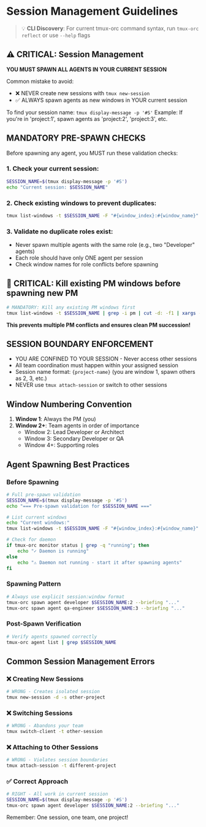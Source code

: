 # Session Management Guidelines

> 💡 **CLI Discovery**: For current tmux-orc command syntax, run `tmux-orc reflect` or use `--help` flags

## ⚠️ CRITICAL: Session Management

**YOU MUST SPAWN ALL AGENTS IN YOUR CURRENT SESSION**

Common mistake to avoid:
- ❌ NEVER create new sessions with `tmux new-session`
- ✅ ALWAYS spawn agents as new windows in YOUR current session

To find your session name: `tmux display-message -p '#S'`
Example: If you're in 'project:1', spawn agents as 'project:2', 'project:3', etc.

## MANDATORY PRE-SPAWN CHECKS

Before spawning any agent, you MUST run these validation checks:

### 1. Check your current session:
```bash
SESSION_NAME=$(tmux display-message -p '#S')
echo "Current session: $SESSION_NAME"
```

### 2. Check existing windows to prevent duplicates:
```bash
tmux list-windows -t $SESSION_NAME -F "#{window_index}:#{window_name}"
```

### 3. Validate no duplicate roles exist:
- Never spawn multiple agents with the same role (e.g., two "Developer" agents)
- Each role should have only ONE agent per session
- Check window names for role conflicts before spawning

## 🚨 CRITICAL: Kill existing PM windows before spawning new PM

```bash
# MANDATORY: Kill any existing PM windows first
tmux list-windows -t $SESSION_NAME | grep -i pm | cut -d: -f1 | xargs -I {} tmux kill-window -t $SESSION_NAME:{} 2>/dev/null || true
```
**This prevents multiple PM conflicts and ensures clean PM succession!**

## SESSION BOUNDARY ENFORCEMENT

- YOU ARE CONFINED TO YOUR SESSION - Never access other sessions
- All team coordination must happen within your assigned session
- Session name format: `{project-name}` (you are window 1, spawn others as 2, 3, etc.)
- NEVER use `tmux attach-session` or switch to other sessions

## Window Numbering Convention

1. **Window 1**: Always the PM (you)
2. **Window 2+**: Team agents in order of importance
   - Window 2: Lead Developer or Architect
   - Window 3: Secondary Developer or QA
   - Window 4+: Supporting roles

## Agent Spawning Best Practices

### Before Spawning
```bash
# Full pre-spawn validation
SESSION_NAME=$(tmux display-message -p '#S')
echo "=== Pre-spawn validation for $SESSION_NAME ==="

# List current windows
echo "Current windows:"
tmux list-windows -t $SESSION_NAME -F "#{window_index}:#{window_name}"

# Check for daemon
if tmux-orc monitor status | grep -q "running"; then
    echo "✓ Daemon is running"
else
    echo "⚠ Daemon not running - start it after spawning agents"
fi
```

### Spawning Pattern
```bash
# Always use explicit session:window format
tmux-orc spawn agent developer $SESSION_NAME:2 --briefing "..."
tmux-orc spawn agent qa-engineer $SESSION_NAME:3 --briefing "..."
```

### Post-Spawn Verification
```bash
# Verify agents spawned correctly
tmux-orc agent list | grep $SESSION_NAME
```

## Common Session Management Errors

### ❌ Creating New Sessions
```bash
# WRONG - Creates isolated session
tmux new-session -d -s other-project
```

### ❌ Switching Sessions
```bash
# WRONG - Abandons your team
tmux switch-client -t other-session
```

### ❌ Attaching to Other Sessions
```bash
# WRONG - Violates session boundaries
tmux attach-session -t different-project
```

### ✅ Correct Approach
```bash
# RIGHT - All work in current session
SESSION_NAME=$(tmux display-message -p '#S')
tmux-orc spawn agent developer $SESSION_NAME:2 --briefing "..."
```

Remember: One session, one team, one project!
